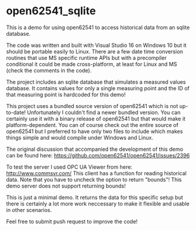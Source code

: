 # open62541_sqlite
This is a demo for using open62541 to access historical data from an sqlite database.

The code was written and built with Visual Studio 16 on Windows 10 but it should be portable easily to Linux. There are a few date time conversion routines that use MS specific runtime APIs but with a precompiler conditional it could be made cross-platform, at least for Linux and MS (check the comments in the code).

The project includes an sqlite database that simulates a measured values database. It contains values for only a single measuring point and the ID of that measuring point is hardcoded for this demo!

This project uses a bundled source version of open62541 which is not up-to-date! Unfortunately I couldn't find a newer bundled version. You can certainly use it with a binary release of open62541 but that would make it platform-dependent. You can of course check out the entire source of open62541 but I preferred to have only two files to include which makes things simple and would compile under Windows and Linux.

The original discussion that accompanied the development of this demo can be found here:
https://github.com/open62541/open62541/issues/2396

To test the server I used OPC UA Viewer from here: http://www.commsvr.com/
This client has a function for reading historical data. Note that you have to uncheck the option
to return "bounds"! This demo server does not support returning bounds!

This is just a minimal demo. It returns the data for this specific setup but there is certainly a lot more work neccessary to make it flexible and usable in other scenarios.

Feel free to submit push request to improve the code!

